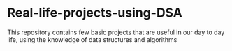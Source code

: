 # Real-life-projects-using-DSA
This repository contains few basic projects that are useful in our day to day life, using the knowledge of data structures and algorithms
